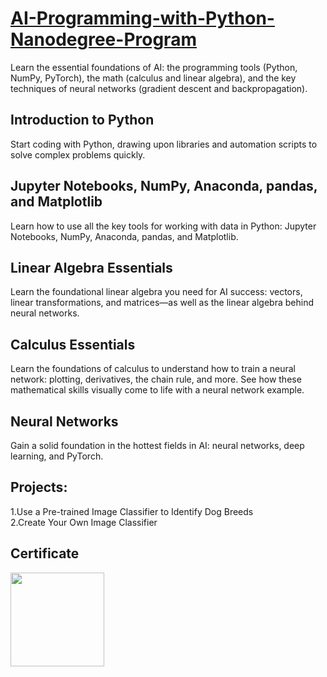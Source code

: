 # [AI-Programming-with-Python-Nanodegree-Program](https://www.udacity.com/course/ai-programming-python-nanodegree--nd089)

Learn the essential foundations of AI: the programming tools (Python, NumPy, PyTorch), the math (calculus and linear algebra), and the key techniques of neural networks (gradient descent and backpropagation).

## Introduction to Python
Start coding with Python, drawing upon libraries and automation scripts to solve complex problems quickly.

## Jupyter Notebooks, NumPy, Anaconda, pandas, and Matplotlib
Learn how to use all the key tools for working with data in Python: Jupyter Notebooks, NumPy, Anaconda, pandas, and Matplotlib.

## Linear Algebra Essentials
Learn the foundational linear algebra you need for AI success: vectors, linear transformations, and matrices—as well as the linear algebra behind neural networks.

## Calculus Essentials
Learn the foundations of calculus to understand how to train a neural network: plotting, derivatives, the chain rule, and more. See how these mathematical skills visually come to life with a neural network example.

## Neural Networks
Gain a solid foundation in the hottest fields in AI: neural networks, deep learning, and PyTorch.

## Projects:
1.Use a Pre-trained Image Classifier to Identify Dog Breeds <br/>
2.Create Your Own Image Classifier
## Certificate
<img src="https://drive.google.com/uc?export=view&id=1lRalqymVkS0jkZXsH8oM9HiPkj3w2kny" style="width: 150px; max-width: 100%; height: auto .center {display: block;margin-left: auto; margin-right: auto;width: 50%;}" class="center" /> 
